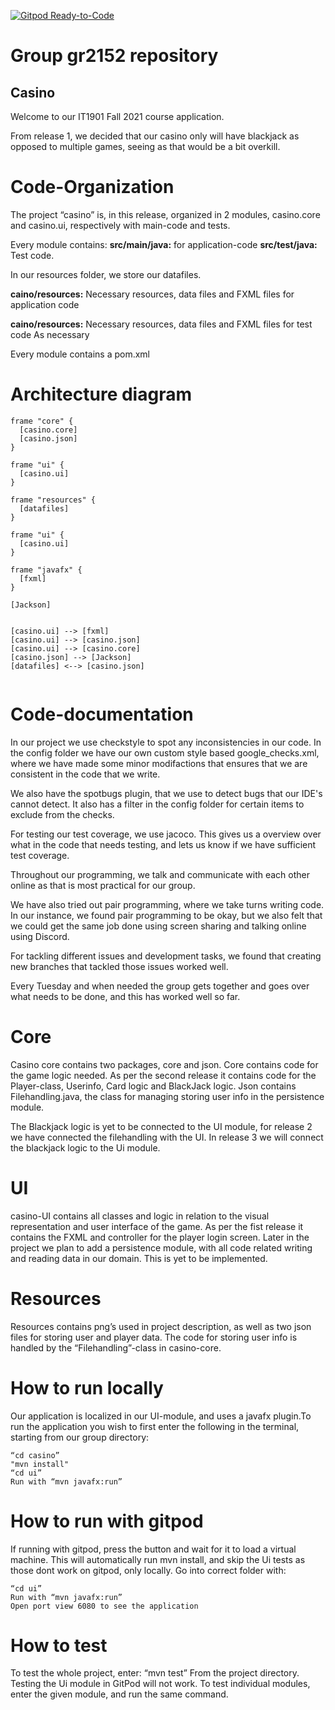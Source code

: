[![Gitpod Ready-to-Code](https://img.shields.io/badge/Gitpod-Ready--to--Code-green?logo=gitpod)](https://gitpod.stud.ntnu.no/#https://gitlab.stud.idi.ntnu.no/it1901/groups-2021/gr2152/gr2152)

# Group gr2152 repository

## Casino

Welcome to our IT1901 Fall 2021 course application.

From release 1, we decided that our casino only will have blackjack as opposed to multiple games, seeing as that would be a bit overkill.

# Code-Organization

The project “casino” is, in this release, organized in 2 modules, casino.core and casino.ui, respectively with main-code and tests.

Every module contains:
**src/main/java:** for application-code
**src/test/java:** Test code.

In our resources folder, we store our datafiles.

**caino/resources:** Necessary resources, data files and FXML files for application code

**caino/resources:** Necessary resources, data files and FXML files for test code
As necessary

Every module contains a pom.xml

# Architecture diagram

```plantuml
frame "core" {
  [casino.core]
  [casino.json]
}

frame "ui" {
  [casino.ui]
}

frame "resources" {
  [datafiles]
}

frame "ui" {
  [casino.ui]
}

frame "javafx" {
  [fxml]
}

[Jackson]


[casino.ui] --> [fxml]
[casino.ui] --> [casino.json]
[casino.ui] --> [casino.core]
[casino.json] --> [Jackson]
[datafiles] <--> [casino.json]


```

# Code-documentation

In our project we use checkstyle to spot any inconsistencies in our code.
In the config folder we have our own custom style based google_checks.xml, where we have made some minor modifactions that ensures that we are consistent in the code that we write.

We also have the spotbugs plugin, that we use to detect bugs that our IDE's cannot detect. It also has a filter in the config folder for certain items to exclude from the checks.

For testing our test coverage, we use jacoco. This gives us a overview over what in the code that needs testing, and lets us know if we have sufficient test coverage.

Throughout our programming, we talk and communicate with each other online as that is most practical for our group.

We have also tried out pair programming, where we take turns writing code. In our instance, we found pair programming to be okay, but we also felt that we could get the same job done using screen sharing and talking online using Discord.

For tackling different issues and development tasks, we found that creating new branches that tackled those issues worked well.

Every Tuesday and when needed the group gets together and goes over what needs to be done, and this has worked well so far.

# Core

Casino core contains two packages, core and json.
Core contains code for the game logic needed. As per the second release it contains code for the Player-class, Userinfo, Card logic and BlackJack logic.
Json contains Filehandling.java, the class for managing storing user info in the persistence module.

The Blackjack logic is yet to be connected to the UI module, for release 2 we have connected the filehandling with the UI. In release 3 we will connect the blackjack logic to the Ui module.

# UI

casino-UI contains all classes and logic in relation to the visual representation and user interface of the game. As per the fist release it contains the FXML and controller for the player login screen.
Later in the project we plan to add a persistence module, with all code related writing and reading data in our domain. This is yet to be implemented.

# Resources

Resources contains png’s used in project description, as well as two json files for storing user and player data. The code for storing user info is handled by the “Filehandling”-class in casino-core.

# How to run locally

Our application is localized in our UI-module, and uses a javafx plugin.To run the application you wish to first enter the following in the terminal, starting from our group directory:

    “cd casino”
    "mvn install"
    “cd ui”
    Run with “mvn javafx:run”

# How to run with gitpod

If running with gitpod, press the button and wait for it to load a virtual machine.
This will automatically run mvn install, and skip the Ui tests as those dont work on gitpod, only locally.
Go into correct folder with:

    “cd ui”
    Run with “mvn javafx:run”
    Open port view 6080 to see the application

# How to test

To test the whole project, enter:
“mvn test”
From the project directory.
Testing the Ui module in GitPod will not work.
To test individual modules, enter the given module, and run the same command.
